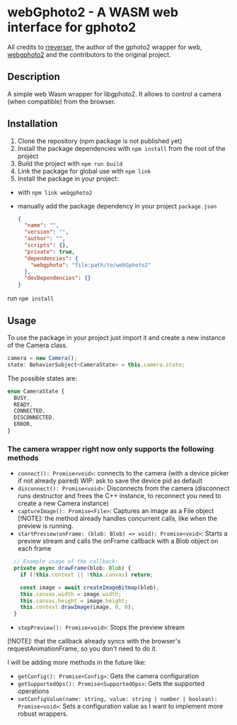# webGphoto2 - A WASM web interface for gphoto2

All credits to [rreverser](https://github.com/RReverser), the author of the gphoto2 wrapper for web, [webgphoto2](https://github.com/GoogleChromeLabs/web-gphoto2) and the contributors to the original project.

## Description

A simple web Wasm wrapper for libgphoto2.
It allows to control a camera (when compatible) from the browser.

## Installation

1. Clone the repository (npm package is not published yet)
2. Install the package dependencies with `npm install` from the root of the project
3. Build the project with `npm run build`
4. Link the package for global use with `npm link`
5. Install the package in your project:

- with `npm link webgphoto2`
- manually add the package dependency in your project `package.json`

  ```json
  {
    "name": "",
    "version": "",
    "author": "",
    "scripts": {},
    "private": true,
    "dependencies": {
      "webgphoto": "file:path/to/webGphoto2"
    },
    "devDependencies": {}
  }
  ```

run `npm install`

## Usage

To use the package in your project just import it and create a new instance of the Camera class.

```typescript
camera = new Camera();
state: BehaviorSubject<CameraState> = this.camera.state;
```

The possible states are:

```typescript
enum CameraState {
  BUSY,
  READY,
  CONNECTED,
  DISCONNECTED,
  ERROR,
}
```

### The camera wrapper right now only supports the following methods

- `connect(): Promise<void>`: connects to the camera (with a device picker if not already paired)
  WIP: ask to save the device pid as default
- `disconnect(): Promise<void>`: Disconnects from the camera (disconnect runs destructor and frees the C++ instance, to reconnect you need to create a new Camera instance)
- `captureImage(): Promise<File>`: Captures an image as a File object
  [!NOTE]: the method already handles concurrent calls, like when the preview is running.
- `startPreview(onFrame: (blob: Blob) => void): Promise<void>`: Starts a preview stream and calls the onFrame callback with a Blob object on each frame

```typescript
  // Example usage of the callback:
  private async drawFrame(blob: Blob) {
    if (!this.context || !this.canvas) return;

    const image = await createImageBitmap(blob);
    this.canvas.width = image.width;
    this.canvas.height = image.height;
    this.context.drawImage(image, 0, 0);
  }
```

- `stopPreview(): Promise<void>`: Stops the preview stream

[!NOTE]: that the callback already syncs with the browser's requestAnimationFrame, so you don't need to do it.

I will be adding more methods in the future like:

- `getConfig(): Promise<Config>`: Gets the camera configuration
- `getSupportedOps(): Promise<SupportedOps>`: Gets the supported operations
- `setConfigValue(name: string, value: string | number | boolean): Promise<void>`: Sets a configuration value
  as I want to implement more robust wrappers.
